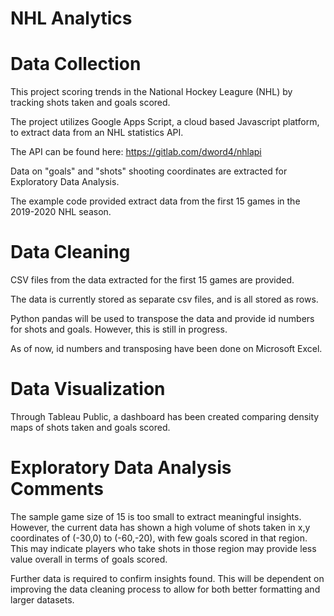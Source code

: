 # NHL Analytics

# Data Collection

This project scoring trends in the National Hockey Leagure (NHL) by tracking shots taken and goals scored.

The project utilizes Google Apps Script, a cloud based Javascript platform, to extract data from an NHL statistics API.

The API can be found here: https://gitlab.com/dword4/nhlapi

Data on "goals" and "shots" shooting coordinates are extracted for Exploratory Data Analysis.

The example code provided extract data from the first 15 games in the 2019-2020 NHL season. 

# Data Cleaning
CSV files from the data extracted for the first 15 games are provided.

The data is currently stored as separate csv files, and is all stored as rows.

Python pandas will be used to transpose the data and provide id numbers for shots and goals. However, this is still in progress.

As of now, id numbers and transposing have been done on Microsoft Excel.

# Data Visualization
Through Tableau Public, a dashboard has been created comparing density maps of shots taken and goals scored.

# Exploratory Data Analysis Comments
The sample game size of 15 is too small to extract meaningful insights. However, the current data has shown a high volume of shots taken in x,y coordinates of (-30,0) to (-60,-20), with few goals scored in that region. This may indicate players who take shots in those region may provide less value overall in terms of goals scored. 

Further data is required to confirm insights found. This will be dependent on improving the data cleaning process to allow for both better formatting and larger datasets.





